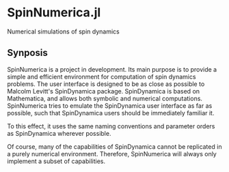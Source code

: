 # SpinNumerica.jl
Numerical simulations of spin dynamics 

## Synposis
SpinNumerica is a project in development. Its main purpose is to provide a simple and efficient environment for
computation of spin dynamics problems. The user interface is designed to be as close as possible to Malcolm Levitt's 
SpinDynamica package. SpinDynamica is based on Mathematica, and allows both symbolic and numerical computations.
SpinNumerica tries to emulate the SpinDynamica user interface as far as possible, such that SpinDynamica users should
be immediately familiar it.

To this effect, it uses the same naming conventions and parameter orders as SpinDynamica wherever possible.

Of course, many of the capabilities of SpinDynamica cannot be replicated in a purely numerical environment. Therefore, SpinNumerica
will always only implement a subset of capabilities.
